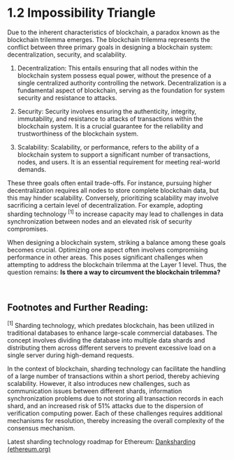 # 1.2 Impossibility Triangle

<ImpossibleTriangle/>

Due to the inherent characteristics of blockchain, a paradox known as the blockchain trilemma emerges. The blockchain trilemma represents the conflict between three primary goals in designing a blockchain system: decentralization, security, and scalability.

1. Decentralization: This entails ensuring that all nodes within the blockchain system possess equal power, without the presence of a single centralized authority controlling the network. Decentralization is a fundamental aspect of blockchain, serving as the foundation for system security and resistance to attacks.
   
2. Security: Security involves ensuring the authenticity, integrity, immutability, and resistance to attacks of transactions within the blockchain system. It is a crucial guarantee for the reliability and trustworthiness of the blockchain system.
   
3. Scalability: Scalability, or performance, refers to the ability of a blockchain system to support a significant number of transactions, nodes, and users. It is an essential requirement for meeting real-world demands.

These three goals often entail trade-offs. For instance, pursuing higher decentralization requires all nodes to store complete blockchain data, but this may hinder scalability. Conversely, prioritizing scalability may involve sacrificing a certain level of decentralization. For example, adopting sharding technology <sup>[1]</sup> to increase capacity may lead to challenges in data synchronization between nodes and an elevated risk of security compromises.

When designing a blockchain system, striking a balance among these goals becomes crucial. Optimizing one aspect often involves compromising performance in other areas. This poses significant challenges when attempting to address the blockchain trilemma at the Layer 1 level. Thus, the question remains: **Is there a way to circumvent the blockchain trilemma?**


&nbsp; 
## Footnotes and Further Reading:

<sup>[1]</sup> Sharding technology, which predates blockchain, has been utilized in traditional databases to enhance large-scale commercial databases. The concept involves dividing the database into multiple data shards and distributing them across different servers to prevent excessive load on a single server during high-demand requests.

In the context of blockchain, sharding technology can facilitate the handling of a large number of transactions within a short period, thereby achieving scalability. However, it also introduces new challenges, such as communication issues between different shards, information synchronization problems due to not storing all transaction records in each shard, and an increased risk of 51% attacks due to the dispersion of verification computing power. Each of these challenges requires additional mechanisms for resolution, thereby increasing the overall complexity of the consensus mechanism.

Latest sharding technology roadmap for Ethereum: [Danksharding (ethereum.org)](https://ethereum.org/en/roadmap/danksharding/)

<GithubAvatar owner='lxdao-official' repo='myfirstlayer2-frontend' path='mdx/en/1.2-blockchain-s-impossibility-triangle.md' />

<EditChapter url='https://github.com/lxdao-official/myfirstlayer2-frontend/blob/main/mdx/en/1.2-blockchain-s-impossibility-triangle.md' />